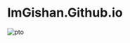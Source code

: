 # ImGishan.Github.io

![pto](https://user-images.githubusercontent.com/96438111/195141710-462630b0-89cd-431b-8a7a-88c6b461ad11.png)
